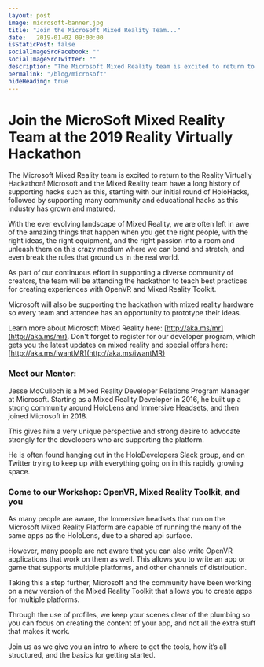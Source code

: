 ```yaml
---
layout: post
image: microsoft-banner.jpg
title: "Join the MicroSoft Mixed Reality Team..."
date:   2019-01-02 09:00:00
isStaticPost: false
socialImageSrcFacebook: ""
socialImageSrcTwitter: ""
description: "The Microsoft Mixed Reality team is excited to return to the Reality Virtually Hackathon! Microsoft and the Mixed Reality team have a long history of supporting hacks such as this, starting with our initial round of HoloHacks, followed by supporting many community and educational hacks as this industry has grown and matured."
permalink: "/blog/microsoft"
hideHeading: true
---
```


# Join the MicroSoft Mixed Reality Team at the 2019 Reality Virtually Hackathon

The Microsoft Mixed Reality team is excited to return to the Reality Virtually Hackathon! Microsoft and the Mixed Reality team have a long history of supporting hacks such as this, starting with our initial round of HoloHacks, followed by supporting many community and educational hacks as this industry has grown and matured.

With the ever evolving landscape of Mixed Reality, we are often left in awe of the amazing things that happen when you get the right people, with the right ideas, the right equipment, and the right passion into a room and unleash them on this crazy medium where we can bend and stretch, and even break the rules that ground us in the real world.

As part of our continuous effort in supporting a diverse community of creators, the team will be attending the hackathon to teach best practices for creating experiences with OpenVR and Mixed Reality Toolkit. 

Microsoft will also be supporting the hackathon with mixed reality hardware so every team and attendee has an opportunity to prototype their ideas.


Learn more about Microsoft Mixed Reality here: [http://aka.ms/mr](http://aka.ms/mr). Don't forget to register for our developer program, which gets you the latest updates on mixed reality and special offers here: [http://aka.ms/iwantMR](http://aka.ms/iwantMR)

### Meet our Mentor:

Jesse McCulloch is a Mixed Reality Developer Relations Program Manager at Microsoft. Starting as a Mixed Reality Developer in 2016, he built up a strong community around HoloLens and Immersive Headsets, and then joined Microsoft in 2018.

This gives him a very unique perspective and strong desire to advocate strongly for the developers who are supporting the platform. 

He is often found hanging out in the HoloDevelopers Slack group, and on Twitter trying to keep up with everything going on in this rapidly growing space.



### Come to our Workshop: OpenVR, Mixed Reality Toolkit, and you

As many people are aware, the Immersive headsets that run on the Microsoft Mixed Reality Platform are capable of running the many of the same apps as the HoloLens, due to a shared api surface.  

However, many people are not aware that you can also write OpenVR applications that work on them as well. This allows you to write an app or game that supports multiple platforms, and other channels of distribution.  

Taking this a step further, Microsoft and the community have been working on a new version of the Mixed Reality Toolkit that allows you to create apps for multiple platforms. 

Through the use of profiles, we keep your scenes clear of the plumbing so you can focus on creating the content of your app, and not all the extra stuff that makes it work.

Join us as we give you an intro to where to get the tools, how it’s all structured, and the basics for getting started.
